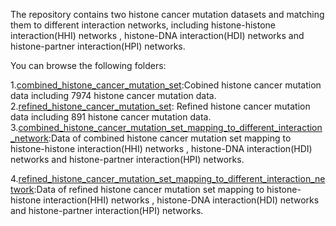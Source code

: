 The repository contains two histone cancer mutation datasets and matching them to different interaction networks, including histone-histone interaction(HHI) networks , histone-DNA interaction(HDI) networks and histone-partner interaction(HPI) networks.

You can browse the following folders:

  1.[combined_histone_cancer_mutation_set](combined_histone_cancer_mutation_set):Cobined histone cancer mutation data including 7974 histone cancer mutation data.
  2.[refined_histone_cancer_mutation_set](refined_histone_cancer_mutation_set): Refined histone cancer mutation data including 891 histone cancer mutation data.
  3.[combined_histone_cancer_mutation_set_mapping_to_different_interaction_network](combined_histone_cancer_mutation_set_mapping_to_different_interaction_network):Data of combined histone cancer mutation set mapping to histone-histone interaction(HHI) networks , histone-DNA interaction(HDI) networks and histone-partner interaction(HPI) networks.
  
  4.[refined_histone_cancer_mutation_set_mapping_to_different_interaction_network](refined_histone_cancer_mutation_set_mapping_to_different_interaction_network):Data of refined histone cancer mutation set mapping to histone-histone interaction(HHI) networks , histone-DNA interaction(HDI) networks and histone-partner interaction(HPI) networks.
